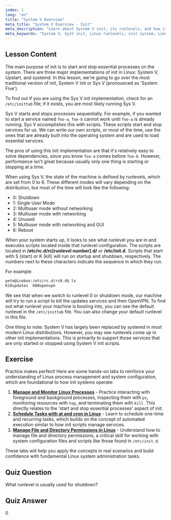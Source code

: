 ```yaml
---
index: 1
lang: "en"
title: "System V Overview"
meta_title: "System V Overview - Init"
meta_description: "Learn about System V init, its runlevels, and how it manages processes in Linux. Understand SysV basics for beginners and intermediate users."
meta_keywords: "System V, SysV init, Linux runlevels, init system, Linux tutorial, beginner guide, process management"
---
```


## Lesson Content

The main purpose of init is to start and stop essential processes on the system. There are three major implementations of init in Linux: System V, Upstart, and systemd. In this lesson, we're going to go over the most traditional version of init, System V init or Sys V (pronounced as 'System Five').

To find out if you are using the Sys V init implementation, check for an `/etc/inittab` file; if it exists, you are most likely running Sys V.

Sys V starts and stops processes sequentially. For example, if you wanted to start a service named `foo-a`, `foo-b` cannot work until `foo-a` is already running. Sys V accomplishes this with scripts. These scripts start and stop services for us. We can write our own scripts, or most of the time, use the ones that are already built into the operating system and are used to load essential services.

The pros of using this init implementation are that it's relatively easy to solve dependencies, since you know `foo-a` comes before `foo-b`. However, performance isn't great because usually only one thing is starting or stopping at a time.

When using Sys V, the state of the machine is defined by runlevels, which are set from 0 to 6. These different modes will vary depending on the distribution, but most of the time will look like the following:

- 0: Shutdown
- 1: Single User Mode
- 2: Multiuser mode without networking
- 3: Multiuser mode with networking
- 4: Unused
- 5: Multiuser mode with networking and GUI
- 6: Reboot

When your system starts up, it looks to see what runlevel you are in and executes scripts located inside that runlevel configuration. The scripts are located in **/etc/rc.d/rc[runlevel number].d/** or **/etc/init.d**. Scripts that start with S (start) or K (kill) will run on startup and shutdown, respectively. The numbers next to these characters indicate the sequence in which they run.

For example:

```bash
pete@icebox:/etc/rc.d/rc0.d$ ls
K10updates  K80openvpn
```

We see that when we switch to runlevel 0 or shutdown mode, our machine will try to run a script to kill the updates services and then OpenVPN. To find out what runlevel your machine is booting into, you can see the default runlevel in the `/etc/inittab` file. You can also change your default runlevel in this file.

One thing to note: System V has largely been replaced by systemd in most modern Linux distributions. However, you may see runlevels come up in other init implementations. This is primarily to support those services that are only started or stopped using System V init scripts.

## Exercise

Practice makes perfect! Here are some hands-on labs to reinforce your understanding of Linux process management and system configuration, which are foundational to how init systems operate:

1. **[Manage and Monitor Linux Processes](https://labex.io/labs/comptia-manage-and-monitor-linux-processes-590864)** - Practice interacting with foreground and background processes, inspecting them with `ps`, monitoring resources with `top`, and terminating them with `kill`. This directly relates to the 'start and stop essential processes' aspect of init.
2. **[Schedule Tasks with at and cron in Linux](https://labex.io/labs/comptia-schedule-tasks-with-at-and-cron-in-linux-590870)** - Learn to schedule one-time and recurring tasks, which builds on the concept of automated execution similar to how init scripts manage services.
3. **[Manage File and Directory Permissions in Linux](https://labex.io/labs/comptia-manage-file-and-directory-permissions-in-linux-590844)** - Understand how to manage file and directory permissions, a critical skill for working with system configuration files and scripts like those found in `/etc/init.d`.

These labs will help you apply the concepts in real scenarios and build confidence with fundamental Linux system administration tasks.

## Quiz Question

What runlevel is usually used for shutdown?

## Quiz Answer

0
